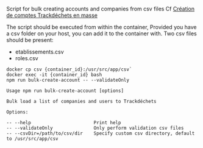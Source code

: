 Script for bulk creating accounts and companies from csv files
Cf [Création de comptes Trackdéchets en masse](https://forum.trackdechets.beta.gouv.fr/t/creation-de-comptes-trackdechets-en-masse/31)

The script should be executed from within the container,
Provided you have a csv folder on your host, you can add it
to the container with. Two csv files should be present:

* etablissements.csv
* roles.csv

```
docker cp csv {container_id}:/usr/src/app/csv`
docker exec -it {container_id} bash
npm run bulk-create-account -- --validateOnly
```


```
Usage npm run bulk-create-account [options]

Bulk load a list of companies and users to Trackdéchets

Options:

-- --help                       Print help
-- --validateOnly               Only perform validation csv files
-- --csvDir=/path/to/csv/dir    Specify custom csv directory, default to /usr/src/app/csv
```